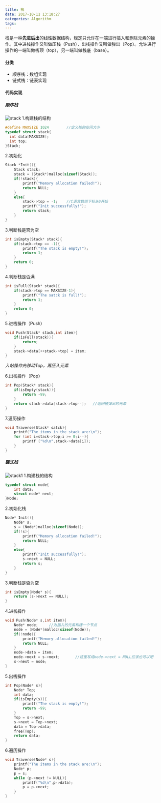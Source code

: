 ```yaml
---
title: 栈
date: 2017-10-11 13:18:27
categories: Algorithm
tags:
---
```

栈是一种**先进后出**的线性数据结构，规定只允许在一端进行插入和删除元素的操作。其中进栈操作又叫做压栈（Push），出栈操作又叫做弹出（Pop）。允许进行操作的一端叫做栈顶（top），另一端叫做栈底（base）。

#### 分类

* 顺序栈：数组实现
* 链式栈：链表实现
<!--more-->
#### 代码实现

##### 顺序栈
![stack](https://skyhive-blog-1252738260.cos.ap-shanghai.myqcloud.com/pic%2Fstack.png)
1.构建栈的结构

```c
#define MAXSIZE 1024		//定义栈的空间大小
typedef struct stack{
  int data[MAXSIZE];	
  int top;
}Stack;
```

2.初始化

```c
Stack *Init(){
    Stack stack;
    stack = (Stack*)malloc(sizeof(Stack));
    if(!stack){
  		printf("Memory allocation failed!");
     	return NULL;
	}
  	else{
      	stack->top = -1;	//C语言数组下标从0开始
  		printf("Init successfully!");
      	return stack;
	}
}
```

3.判断栈是否为空

```c
int isEmpty(Stack* stack){
  	if(stack->top == -1){
  		printf("The stack is empty!");
      	return 1;
	}
  	return 0;
}
```

4.判断栈是否满

```c
int isFull(Stack* stack){
  	if(stack->top == MAXSIZE-1){
  		printf("The satck is full!");
      	return 1;
	}
  	return 0;
}
```

5.进栈操作（Push）

```c
void Push(Stack* stack,int item){
  	if(isFull(stack)){
  		return;
	}
  	stack->data[++stack->top] = item;
}
```

*入站操作先移动Top，再压入元素*

6.出栈操作（Pop）

```c
int Pop(Stack* stack){
  	if(isEmpty(stack)){
  		return -99;
	}
  	return stack->data[stack->top--];	//返回被弹出的元素
}
```

7.遍历操作

```c
void Traverse(Stack* satck){
  	printf("The items in the stack are:\n");
  	for (int i=stack->top;i >= 0;i--){
  		printf ("%d\n",stack->data[i]);
	}
}
```

##### 链式栈
![stack1](https://skyhive-blog-1252738260.cos.ap-shanghai.myqcloud.com/pic%2Fstack1.png)
1.构建栈的结构

```c
typedef struct node{
  	int data;
  	struct node* next;
}Node;
```

2.初始化栈

```c
Node* Init(){
  	Node* s;
  	s = (Node*)malloc(sizeof(Node));
  	if(!s){
  		printf("Memory allocation failed!");
      	return NULL;
	}
  	else{
  		printf("Init successfully!");
      	s->next = NULL;
      	return s;
	}
}
```

3.判断栈是否为空

```c
int isEmpty(Node* s){
  	return (s->next == NULL);
}
```

4.进栈操作

```c
void Push(Node* s,int item){
  	Node* node;		//为插入的元素构建一个节点
  	node = (Node*)malloc(sizeof(Node));
  	if(!node){
  		printf("Memory allocation failed!");
      	return NULL;
	}
  	node->data = item;
  	node->next = s->next;		//这里写成node->next = NULL应该也可以吧
  	s->next = node;
}
```

5.出栈操作

```c
int Pop(Node* s){
  	Node* Top;
  	int data;
  	if(isEmpty(s)){
  		printf("The stack is empty!");
      	return -99;
	}
  	Top = s->next;
  	s->next = Top->next;
  	data = Top->data;
  	free(Top);
  	return data;
}
```

6.遍历操作

```c
void Traverse(Node* s){
  	printf("The items in the stack are:\n");
  	Node* p;
    p = s;
  	while (p->next != NULL){
      	printf("%d\n",p->data);
      	p = p->next;
	}
}
```

